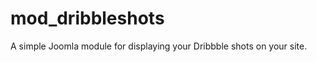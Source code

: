 mod_dribbleshots
================

A simple Joomla module for displaying your Dribbble shots on your site.